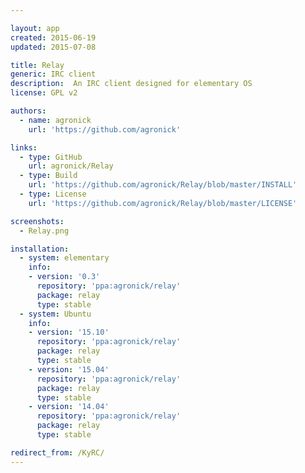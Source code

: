 ```yaml
---

layout: app
created: 2015-06-19
updated: 2015-07-08

title: Relay
generic: IRC client
description:  An IRC client designed for elementary OS
license: GPL v2

authors:
  - name: agronick
    url: 'https://github.com/agronick'

links:
  - type: GitHub
    url: agronick/Relay
  - type: Build
    url: 'https://github.com/agronick/Relay/blob/master/INSTALL'
  - type: License
    url: 'https://github.com/agronick/Relay/blob/master/LICENSE'

screenshots:
  - Relay.png

installation:
  - system: elementary
    info:
    - version: '0.3'
      repository: 'ppa:agronick/relay'
      package: relay
      type: stable
  - system: Ubuntu
    info:
    - version: '15.10'
      repository: 'ppa:agronick/relay'
      package: relay
      type: stable
    - version: '15.04'
      repository: 'ppa:agronick/relay'
      package: relay
      type: stable
    - version: '14.04'
      repository: 'ppa:agronick/relay'
      package: relay
      type: stable

redirect_from: /KyRC/
---
```

